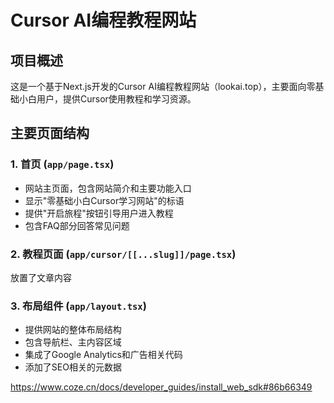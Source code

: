 # Cursor AI编程教程网站

## 项目概述
这是一个基于Next.js开发的Cursor AI编程教程网站（lookai.top），主要面向零基础小白用户，提供Cursor使用教程和学习资源。

## 主要页面结构

### 1. 首页 (`app/page.tsx`)
- 网站主页面，包含网站简介和主要功能入口
- 显示"零基础小白Cursor学习网站"的标语
- 提供"开启旅程"按钮引导用户进入教程
- 包含FAQ部分回答常见问题

### 2. 教程页面 (`app/cursor/[[...slug]]/page.tsx`)
放置了文章内容

### 3. 布局组件 (`app/layout.tsx`)
- 提供网站的整体布局结构
- 包含导航栏、主内容区域
- 集成了Google Analytics和广告相关代码
- 添加了SEO相关的元数据

https://www.coze.cn/docs/developer_guides/install_web_sdk#86b66349

